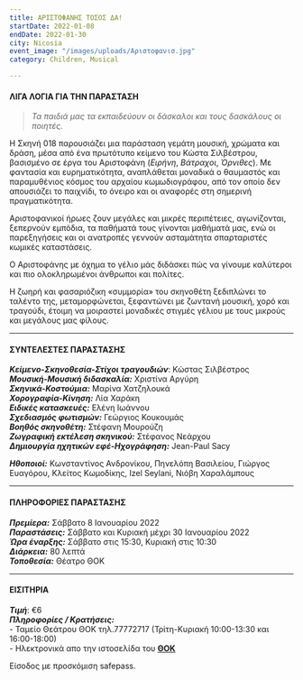 ```yaml
---
title: ΑΡΙΣΤΟΦΑΝΗΣ ΤΟΣΟΣ ΔΑ!
startDate: 2022-01-08
endDate: 2022-01-30
city: Nicosia
event_image: "/images/uploads/Αριστοφανισ.jpg"
category: Children, Musical

---
```

#### ΛΙΓΑ ΛΟΓΙΑ ΓΙΑ ΤΗΝ ΠΑΡΑΣΤΑΣΗ

> _Τα παιδιά μας τα εκπαιδεύουν οι δάσκαλοι και τους δασκάλους οι ποιητές._

Η Σκηνή 018 παρουσιάζει μια παράσταση γεμάτη μουσική, χρώματα και δράση, μέσα από ένα πρωτότυπο κείμενο του Κώστα Σιλβέστρου, βασισμένο σε έργα του Αριστοφάνη (_Ειρήνη_, _Βάτραχοι_, _Όρνιθες_). Με φαντασία και ευρηματικότητα, αναπλάθεται μοναδικά ο θαυμαστός και παραμυθένιος κόσμος του αρχαίου κωμωδιογράφου, από τον οποίο δεν απουσιάζει το παιχνίδι, το όνειρο και οι αναφορές στη σημερινή πραγματικότητα.

Αριστοφανικοί ήρωες ζουν μεγάλες και μικρές περιπέτειες, αγωνίζονται, ξεπερνούν εμπόδια, τα παθήματά τους γίνονται μαθήματά μας, ενώ οι παρεξηγήσεις και οι ανατροπές γεννούν ασταμάτητα σπαρταριστές κωμικές καταστάσεις.

Ο Αριστοφάνης με όχημα το γέλιο μάς διδάσκει πώς να γίνουμε καλύτεροι και πιο ολοκληρωμένοι άνθρωποι και πολίτες.

Η ζωηρή και φασαριόζικη «συμμορία» του σκηνοθέτη ξεδιπλώνει το ταλέντο της, μεταμορφώνεται, ξεφαντώνει με ζωντανή μουσική, χορό και τραγούδι, έτοιμη να μοιραστεί μοναδικές στιγμές γέλιου με τους μικρούς και μεγάλους μας φίλους.

***

#### ΣΥΝΤΕΛΕΣΤΕΣ ΠΑΡΑΣΤΑΣΗΣ

**_Κείμενο-Σκηνοθεσία-Στίχοι τραγουδιών_**: Κώστας Σιλβέστρος  
**_Μουσική-Μουσική διδασκαλία:_** Χριστίνα Αργύρη  
**_Σκηνικά-Κοστούμια:_** Μαρίνα Χατζηλουκά  
**_Χορογραφία-Κίνηση:_** Λία Χαράκη  
**_Ειδικές κατασκευές:_** Ελένη Ιωάννου  
**_Σχεδιασμός φωτισμών:_** Γεώργιος Κουκουμάς  
**_Βοηθός σκηνοθέτη:_** Στέφανη Μουρούζη  
**_Ζωγραφική εκτέλεση σκηνικού:_** Στέφανος Νεάρχου  
**_Δημιουργία ηχητικών εφέ-Ηχογράφηση:_** Jean-Paul Sacy

**_Ηθοποιοί:_** Κωνσταντίνος Ανδρονίκου, Πηνελόπη Βασιλείου, Γιώργος Ευαγόρου, Κλείτος Κωμοδίκης, Izel Seylani, Νιόβη Χαραλάμπους

***

#### ΠΛΗΡΟΦΟΡΙΕΣ ΠΑΡΑΣΤΑΣΗΣ

**_Πρεμίερα:_** Σάββατο 8 Ιανουαρίου 2022  
**_Παραστάσεις:_** Σάββατο και Κυριακή μέχρι 30 Ιανουαρίου 2022  
**_Ώρα έναρξης:_** Σάββατο στις 15:30, Κυριακή στις 10:30  
**_Διάρκεια:_** 80 λεπτά  
**_Τοποθεσία:_** Θέατρο ΘΟΚ

***

#### ΕΙΣΙΤΗΡΙΑ

**_Τιμή_**: €6  
**_Πληροφορίες / Κρατήσεις:_**  
\- Ταμείο Θεάτρου ΘΟΚ τηλ.77772717 (Τρίτη-Κυριακή 10:00-13:30 και 16:00-18:00)  
\- Ηλεκτρονικά απο την ιστοσελίδα του [**ΘΟΚ**](https://www.thoc.org.cy/event/basilias-lir,4684,229,el,shows "https://www.thoc.org.cy/event/basilias-lir,4684,229,el,shows")

Είσοδος με προσκόμιση safepass.